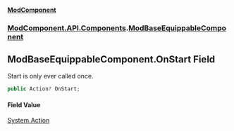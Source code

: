 #### [ModComponent](index.md 'index')
### [ModComponent.API.Components](index.md#ModComponent.API.Components 'ModComponent.API.Components').[ModBaseEquippableComponent](ModBaseEquippableComponent.md 'ModComponent.API.Components.ModBaseEquippableComponent')

## ModBaseEquippableComponent.OnStart Field

Start is only ever called once.

```csharp
public Action? OnStart;
```

#### Field Value
[System.Action](https://docs.microsoft.com/en-us/dotnet/api/System.Action 'System.Action')